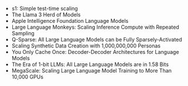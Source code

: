 - s1: Simple test-time scaling
- The Llama 3 Herd of Models
- Apple Intelligence Foundation Language Models
- Large Language Monkeys: Scaling Inference Compute with Repeated Sampling
- Q-Sparse: All Large Language Models can be Fully Sparsely-Activated
- Scaling Synthetic Data Creation with 1,000,000,000 Personas
- You Only Cache Once: Decoder-Decoder Architectures for Language Models
- The Era of 1-bit LLMs: All Large Language Models are in 1.58 Bits
- MegaScale: Scaling Large Language Model Training to More Than 10,000 GPUs
